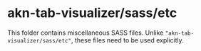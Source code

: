 # akn-tab-visualizer/sass/etc

This folder contains miscellaneous SASS files. Unlike `"akn-tab-visualizer/sass/etc"`, these files
need to be used explicitly.
